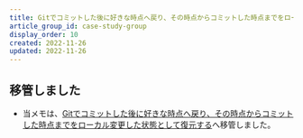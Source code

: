 ```yaml
---
title: Gitでコミットした後に好きな時点へ戻り、その時点からコミットした時点までをローカル変更した状態として復元する
article_group_id: case-study-group
display_order: 10
created: 2022-11-26
updated: 2022-11-26
---
```

## 移管しました
- 当メモは、[Gitでコミットした後に好きな時点へ戻り、その時点からコミットした時点までをローカル変更した状態として復元する](https://thinktwice.tech/it/git/after_a_commit_go_back_to_any_point_in_time_and_restore_the_state_from_that_point_to_the_point_of_the_commit_as_a_locally_modified_state/)へ移管しました。
